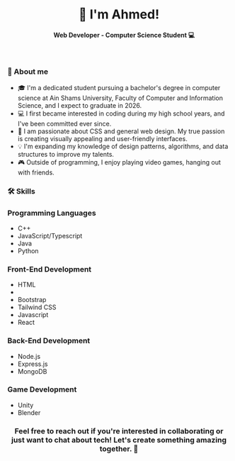 <h1 align="center">
🌟 I'm Ahmed!
</h1>
<h4 align="center">
&nbsp;&nbsp;&nbsp;&nbsp;&nbsp;&nbsp;&nbsp;Web Developer - Computer Science Student 💻
</h4>
<br>

### 🚀 About me
- 🎓    I'm a dedicated student pursuing a bachelor's degree in computer science at Ain Shams University, Faculty of Computer and Information Science, and I expect to graduate in 2026.
- 💻   I first became interested in coding during my high school years, and I've been committed ever since.
- 🎨   I am passionate about CSS and general web design. My true passion is creating visually appealing and user-friendly interfaces.
- 💡    I'm expanding my knowledge of design patterns, algorithms, and data structures to improve my talents.
- 🎮   Outside of programming, I enjoy playing video games, hanging out with friends.

### 🛠️ Skills

###  Programming Languages
- C++
- JavaScript/Typescript
- Java
- Python

### Front-End Development
- HTML
- <i class="devicon-css3-plain colored"></i>
- Bootstrap
- Tailwind CSS
- Javascript
- React


  
### Back-End Development
- Node.js
- Express.js
- MongoDB

### Game Development
- Unity
- Blender

<h3 align="center">
  Feel free to reach out if you're interested in collaborating or just want to chat about tech! Let's create something amazing together. 🚀
</h3>
